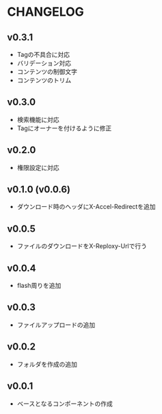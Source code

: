 # CHANGELOG

## v0.3.1
- Tagの不具合に対応
- バリデーション対応
 - コンテンツの制御文字
- コンテンツのトリム

## v0.3.0
- 検索機能に対応
- Tagにオーナーを付けるように修正

## v0.2.0
- 権限設定に対応

## v0.1.0 (v0.0.6)
- ダウンロード時のヘッダにX-Accel-Redirectを追加

## v0.0.5
- ファイルのダウンロードをX-Reploxy-Urlで行う

## v0.0.4
- flash周りを追加

## v0.0.3
- ファイルアップロードの追加

## v0.0.2
- フォルダを作成の追加

## v0.0.1
- ベースとなるコンポーネントの作成
